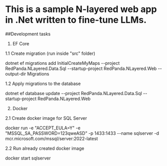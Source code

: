 # This is a sample N-layered web app in .Net written to fine-tune LLMs.

##Development tasks

1. EF Core

1.1 Create migration (run inside "src" folder)

dotnet ef migrations add InitialCreateMyMaps --project RedPanda.NLayered.Data.Sql --startup-project RedPanda.NLayered.Web --output-dir Migrations

1.2 Apply migrations to the database

dotnet ef database update --project RedPanda.NLayered.Data.Sql --startup-project RedPanda.NLayered.Web

2. Docker

2.1 Create docker image for SQL Server

docker run -e "ACCEPT_EULA=Y" -e "MSSQL_SA_PASSWORD=123qweASD" -p 1433:1433 --name sqlserver -d mcr.microsoft.com/mssql/server:2022-latest

2.2 Run already created docker image

docker start sqlserver